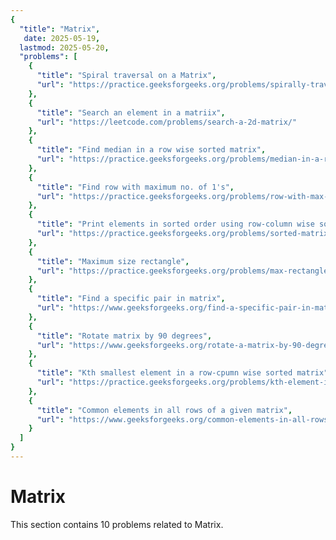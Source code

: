 ```yaml
---
{
  "title": "Matrix",
   date: 2025-05-19,
  lastmod: 2025-05-20,
  "problems": [
    {
      "title": "Spiral traversal on a Matrix",
      "url": "https://practice.geeksforgeeks.org/problems/spirally-traversing-a-matrix/0"
    },
    {
      "title": "Search an element in a matriix",
      "url": "https://leetcode.com/problems/search-a-2d-matrix/"
    },
    {
      "title": "Find median in a row wise sorted matrix",
      "url": "https://practice.geeksforgeeks.org/problems/median-in-a-row-wise-sorted-matrix1527/1"
    },
    {
      "title": "Find row with maximum no. of 1's",
      "url": "https://practice.geeksforgeeks.org/problems/row-with-max-1s0023/1"
    },
    {
      "title": "Print elements in sorted order using row-column wise sorted matrix",
      "url": "https://practice.geeksforgeeks.org/problems/sorted-matrix/0"
    },
    {
      "title": "Maximum size rectangle",
      "url": "https://practice.geeksforgeeks.org/problems/max-rectangle/1"
    },
    {
      "title": "Find a specific pair in matrix",
      "url": "https://www.geeksforgeeks.org/find-a-specific-pair-in-matrix/"
    },
    {
      "title": "Rotate matrix by 90 degrees",
      "url": "https://www.geeksforgeeks.org/rotate-a-matrix-by-90-degree-in-clockwise-direction-without-using-any-extra-space/"
    },
    {
      "title": "Kth smallest element in a row-cpumn wise sorted matrix",
      "url": "https://practice.geeksforgeeks.org/problems/kth-element-in-matrix/1"
    },
    {
      "title": "Common elements in all rows of a given matrix",
      "url": "https://www.geeksforgeeks.org/common-elements-in-all-rows-of-a-given-matrix/"
    }
  ]
}
---
```

# Matrix

This section contains 10 problems related to Matrix.

